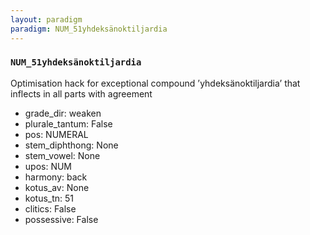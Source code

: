 ```yaml
---
layout: paradigm
paradigm: NUM_51yhdeksänoktiljardia
---
```

### ` NUM_51yhdeksänoktiljardia `

Optimisation hack for exceptional compound ’yhdeksänoktiljardia’ that inflects in all parts with agreement
* grade_dir: weaken
* plurale_tantum: False
* pos: NUMERAL
* stem_diphthong: None
* stem_vowel: None
* upos: NUM
* harmony: back
* kotus_av: None
* kotus_tn: 51
* clitics: False
* possessive: False

